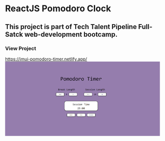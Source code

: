 # ReactJS Pomodoro Clock
## This project is part of Tech Talent Pipeline Full-Satck web-development bootcamp.
### View Project
https://jmui-pomodoro-timer.netlify.app/
![](Capture.PNG)
